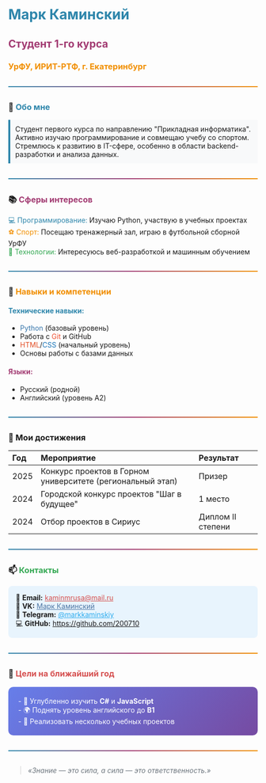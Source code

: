 # <span style="color: #2E86AB;">Марк Каминский</span>

## <span style="color: #A23B72;">Студент 1-го курса</span>
### <span style="color: #F18F01;">УрФУ, ИРИТ-РТФ, г. Екатеринбург</span>

---

### 👋 <span style="color: #2E86AB;">Обо мне</span>

<span style="background-color: #F8F9FA; padding: 10px; border-left: 4px solid #2E86AB; display: block;">
Студент первого курса по направлению "Прикладная информатика". Активно изучаю программирование и совмещаю учебу со спортом. Стремлюсь к развитию в IT-сфере, особенно в области backend-разработки и анализа данных.
</span>

---

### 📚 <span style="color: #A23B72;">Сферы интересов</span>

<span style="color: #2E86AB;">💻 Программирование:</span> Изучаю Python, участвую в учебных проектах  
<span style="color: #F18F01;">⚽️ Спорт:</span> Посещаю тренажерный зал, играю в футбольной сборной УрФУ  
<span style="color: #34A853;">🔧 Технологии:</span> Интересуюсь веб-разработкой и машинным обучением

---

### 🚀 <span style="color: #F18F01;">Навыки и компетенции</span>

#### <span style="color: #2E86AB;">Технические навыки:</span>
- <span style="color: #3776AB;">Python</span> (базовый уровень)
- Работа с <span style="color: #F05032;">Git</span> и <span style="color: #181717;">GitHub</span>
- <span style="color: #E34F26;">HTML</span>/<span style="color: #1572B6;">CSS</span> (начальный уровень)
- Основы работы с базами данных

#### <span style="color: #A23B72;">Языки:</span>
- Русский (родной)
- Английский (уровень A2)
---
### 🚀 Мои достижения

| Год | Мероприятие | Результат |
| :--- | :--- | :--- |
| 2025 | Конкурс проектов в Горном университете (региональный этап) | Призер |
| 2024 | Городской конкурс проектов "Шаг в будущее" | 1 место |
| 2024 | Отбор проектов в Сириус | Диплом II степени |
---

### 📫 <span style="color: #34A853;">Контакты</span>

<p style="background-color: #E8F4FD; padding: 15px; border-radius: 8px;">
📧 <strong>Email:</strong> <a href="mailto:kaminmrusa@mail.ru" style="color: #D54F4F;">kaminmrusa@mail.ru</a><br>
🔵 <strong>VK:</strong> <a href="https://vk.com/markkaminskiy" style="color: #4C75A3;">Марк Каминский</a><br>
📱 <strong>Telegram:</strong> <a href="https://t.me/markkaminskiy" style="color: #2AABEE;">@markkaminskiy</a><br>
💻 <strong>GitHub:</strong> <a href="https://github.com/200710" style="color: #181717;">https://github.com/200710</a>
</p>

---

### 🎯 <span style="color: #D54F4F;">Цели на ближайший год</span>

<div style="background: linear-gradient(135deg, #667eea 0%, #764ba2 100%); color: white; padding: 20px; border-radius: 10px;">
- 🎯 Углубленно изучить <strong>C#</strong> и <strong>JavaScript</strong><br>
- 🌍 Поднять уровень английского до <strong>B1</strong><br>
- 💼 Реализовать несколько учебных проектов
</div>

---

> <span style="color: #6C757D; font-style: italic;">«Знание — это сила, а сила — это ответственность.»</span>

<style>
hr {
    border: 0;
    height: 2px;
    background: linear-gradient(90deg, #2E86AB, #A23B72, #F18F01);
    margin: 30px 0;
}
</style>

